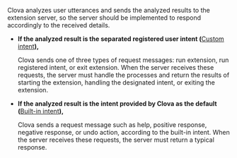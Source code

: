 ﻿Clova analyzes user utterances and sends the analyzed results to the extension server, so the server should be implemented to respond accordingly to the received details.

* **If the analyzed result is the separated registered user intent (**[Custom intent](/Design/Design_Guideline_For_Extension.md#CustomIntent)**),**

  Clova sends one of three types of request messages: run extension, run registered intent, or exit extension. When the server receives these requests, the server must handle the processes and return the results of starting the extension, handling the designated intent, or exiting the extension.

* **If the analyzed result is the intent provided by Clova as the default (**[Built-in intent](/Design/Design_Guideline_For_Extension.md#BuiltinIntent)**),**

  Clova sends a request message such as help, positive response, negative response, or undo action, according to the built-in intent. When the server receives these requests, the server must return a typical response.
